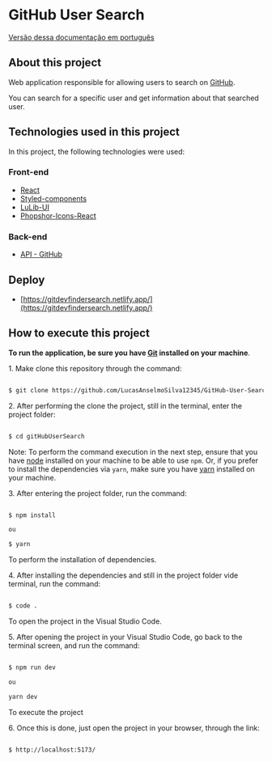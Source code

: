 # GitHub User Search

[Versão dessa documentação em português](https://github.com/LucasAnselmoSilva12345/GitHub-User-Search/blob/main/README.md)

## About this project

Web application responsible for allowing users to search on [GitHub](https://github.com/).

You can search for a specific user and get information about that searched user.

## Technologies used in this project

In this project, the following technologies were used:

### Front-end

- [React](https://reactjs.org/)
- [Styled-components](https://styled-components.com/)
- [LuLib-UI](https://www.npmjs.com/package/lulib-ui)
- [Phopshor-Icons-React](https://github.com/phosphor-icons/react)

### Back-end

- [API - GitHub](https://docs.github.com/pt/rest?apiVersion=2022-11-28)

## Deploy

- [https://gitdevfindersearch.netlify.app/](https://gitdevfindersearch.netlify.app/)

## How to execute this project

**To run the application, be sure you have [Git](https://git-scm.com/) installed on your machine**.

1. Make clone this repository through the command:

```sh

$ git clone https://github.com/LucasAnselmoSilva12345/GitHub-User-Search gitHubUserSearch

```

2. After performing the clone the project, still in the terminal, enter the project folder:

```sh

$ cd gitHubUserSearch

```

Note: To perform the command execution in the next step, ensure that you have [node](https://nodejs.org/en/) installed on your machine to be able to use `npm`. Or, if you prefer to install the dependencies via `yarn`, make sure you have [yarn](https://yarnpkg.com/) installed on your machine.

3. After entering the project folder, run the command:

```sh

$ npm install

ou

$ yarn

```

To perform the installation of dependencies.

4. After installing the dependencies and still in the project folder vide terminal, run the command:

```sh

$ code .

```

To open the project in the Visual Studio Code.

5. After opening the project in your Visual Studio Code, go back to the terminal screen, and run the command:

```sh

$ npm run dev

ou

yarn dev

```

To execute the project

6. Once this is done, just open the project in your browser, through the link:

```sh

$ http://localhost:5173/

```